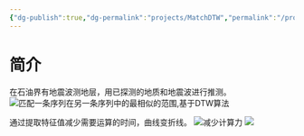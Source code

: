 ```yaml
---
{"dg-publish":true,"dg-permalink":"projects/MatchDTW","permalink":"/projects/MatchDTW/"}
---
```


# 简介

在石油界有地震波测地层，用已探测的地质和地震波进行推测。
![匹配一条序列在另一条序列中的最相似的范围,基于DTW算法](https://images.gitee.com/uploads/images/2022/0108/164728_54df567c_3037921.png)

通过提取特征值减少需要运算的时间，曲线变折线。
![减少计算力](https://gitee.com/lalahei/match_between_series_and_another_series/raw/master/image/img1.png)
![](https://gitee.com/lalahei/match_between_series_and_another_series/raw/master/image/img2.png)